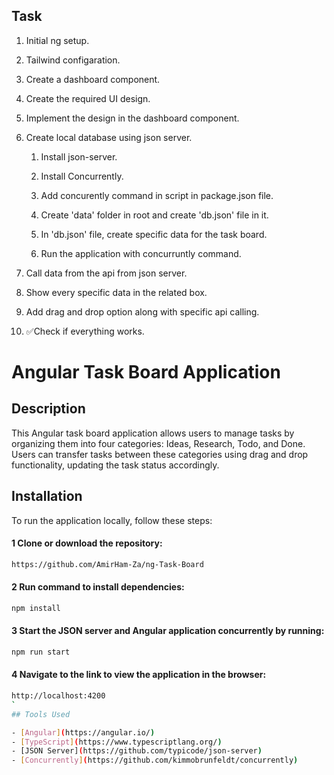 ## Task

1. Initial ng setup.

2. Tailwind configaration.

3. Create a dashboard component.

4. Create the required UI design.

5. Implement the design in the dashboard component.

6. Create local database using json server.

   1. Install json-server.

   2. Install Concurrently.

   3. Add concurently command in script in package.json file.

   4. Create 'data' folder in root and create 'db.json' file in it.

   5. In 'db.json' file, create specific data  for the task board.

   6. Run the application with concurruntly command.

8. Call data from the api from json server.

9. Show every specific data in the related box.

10. Add drag and drop option along with specific api calling.

11. ✅Check if everything works.

# Angular Task Board Application

## Description
This Angular task board application allows users to manage tasks by organizing them into four categories: Ideas, Research, Todo, and Done. Users can transfer tasks between these categories using drag and drop functionality, updating the task status accordingly.

## Installation

To run the application locally, follow these steps:



#### 1 Clone or download the repository:
```bash
https://github.com/AmirHam-Za/ng-Task-Board
```
#### 2 Run command to install dependencies: 
```bash
npm install
```

#### 3 Start the JSON server and Angular application concurrently by running:
```bash
npm run start
```

#### 4 Navigate to the link to view the application in the browser:
```bash
http://localhost:4200
`
## Tools Used

- [Angular](https://angular.io/)
- [TypeScript](https://www.typescriptlang.org/)
- [JSON Server](https://github.com/typicode/json-server)
- [Concurrently](https://github.com/kimmobrunfeldt/concurrently)



